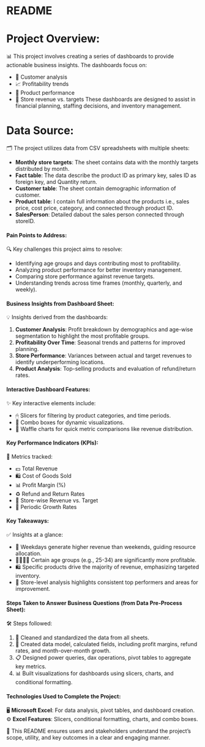 # README

# Project Overview:
📊 This project involves creating a series of dashboards to provide actionable business insights. The dashboards focus on:
- 👥 Customer analysis
- 📈 Profitability trends
- 🛒 Product performance
- 🏬 Store revenue vs. targets
These dashboards are designed to assist in financial planning, staffing decisions, and inventory management.

# Data Source:
🗂 The project utilizes data from CSV spreadsheets with multiple sheets:
- **Monthly store targets**: The sheet contains data with the monthly targets distributed by month.
- **Fact table**: The data describe the product ID as primary key, sales ID as foreign key, and Quantity return.
- **Customer table**: The sheet contain demographic information of customer.
- **Product table**: I contain full information about the products i.e., sales price, cost price, category, and connected through product ID.
- **SalesPerson**: Detailed dabout the sales person connected through storeID.

#### Pain Points to Address:
🔍 Key challenges this project aims to resolve:
- Identifying age groups and days contributing most to profitability.
- Analyzing product performance for better inventory management.
- Comparing store performance against revenue targets.
- Understanding trends across time frames (monthly, quarterly, and weekly).

#### Business Insights from Dashboard Sheet:
💡 Insights derived from the dashboards:
1. **Customer Analysis**: Profit breakdown by demographics and age-wise segmentation to highlight the most profitable groups.
2. **Profitability Over Time**: Seasonal trends and patterns for improved planning.
3. **Store Performance**: Variances between actual and target revenues to identify underperforming locations.
4. **Product Analysis**: Top-selling products and evaluation of refund/return rates.

#### Interactive Dashboard Features:
✨ Key interactive elements include:
- 🖱 Slicers for filtering by product categories, and time periods.
- 🔄 Combo boxes for dynamic visualizations.
- 📐 Waffle charts for quick metric comparisons like revenue distribution.

#### Key Performance Indicators (KPIs):
📌 Metrics tracked:
- 💵 Total Revenue
- 🛍 Cost of Goods Sold
- 📊 Profit Margin (%)
- ♻️ Refund and Return Rates
- 🏢 Store-wise Revenue vs. Target
- 📆 Periodic Growth Rates

#### Key Takeaways:
✅ Insights at a glance:
- 📅 Weekdays generate higher revenue than weekends, guiding resource allocation.
- 👨‍👩‍👧‍👦 Certain age groups (e.g., 25-34) are significantly more profitable.
- 🛍 Specific products drive the majority of revenue, emphasizing targeted inventory.
- 🏪 Store-level analysis highlights consistent top performers and areas for improvement.

#### Steps Taken to Answer Business Questions (from Data Pre-Process Sheet):
🛠 Steps followed:
1. 🧹 Cleaned and standardized the data from all sheets.
2. 🧮 Created data model, calculated fields, including profit margins, refund rates, and month-over-month growth.
3. 📋 Designed power queries, dax operations, pivot tables to aggregate key metrics.
4. 📊 Built visualizations for dashboards using slicers, charts, and conditional formatting.

#### Technologies Used to Complete the Project:
🖥 **Microsoft Excel**: For data analysis, pivot tables, and dashboard creation.
⚙️ **Excel Features**: Slicers, conditional formatting, charts, and combo boxes.

🚀 This README ensures users and stakeholders understand the project’s scope, utility, and key outcomes in a clear and engaging manner.

